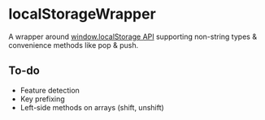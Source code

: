 # localStorageWrapper

A wrapper around [window.localStorage API][1] supporting non-string types & convenience methods like pop & push.

## To-do
- Feature detection
- Key prefixing
- Left-side methods on arrays (shift, unshift)

[1]: http://dev.w3.org/html5/webstorage/#storage